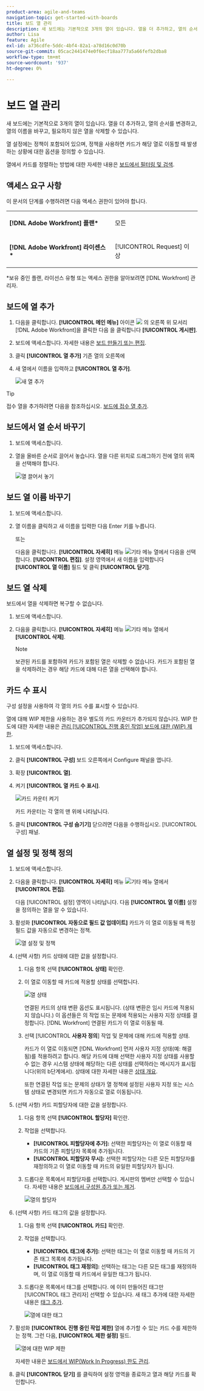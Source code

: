 ```yaml
---
product-area: agile-and-teams
navigation-topic: get-started-with-boards
title: 보드 열 관리
description: 새 보드에는 기본적으로 3개의 열이 있습니다. 열을 더 추가하고, 열의 순서를 변경하고, 열의 이름을 바꾸고, 필요하지 않은 열을 삭제할 수 있습니다.
author: Lisa
feature: Agile
exl-id: a736cdfe-5ddc-4bf4-82a1-a78d16c0d70b
source-git-commit: 05cac2441474e0f6ecf18aa777a5a66fefb2dba8
workflow-type: tm+mt
source-wordcount: '937'
ht-degree: 0%

---
```


# 보드 열 관리

새 보드에는 기본적으로 3개의 열이 있습니다. 열을 더 추가하고, 열의 순서를 변경하고, 열의 이름을 바꾸고, 필요하지 않은 열을 삭제할 수 있습니다.

열 설정에는 정책이 포함되어 있으며, 정책을 사용하면 카드가 해당 열로 이동할 때 발생하는 상황에 대한 옵션을 정의할 수 있습니다.

열에서 카드를 정렬하는 방법에 대한 자세한 내용은 [보드에서 필터링 및 검색](/help/quicksilver/agile/get-started-with-boards/filter-search-in-board.md).

## 액세스 요구 사항

이 문서의 단계를 수행하려면 다음 액세스 권한이 있어야 합니다.

<table style="table-layout:auto"> 
 <col> 
 </col> 
 <col> 
 </col> 
 <tbody> 
  <tr> 
   <td role="rowheader"><strong>[!DNL Adobe Workfront] 플랜*</strong></td> 
   <td> <p>모든</p> </td> 
  </tr> 
  <tr> 
   <td role="rowheader"><strong>[!DNL Adobe Workfront] 라이센스*</strong></td> 
   <td> <p>[!UICONTROL Request] 이상</p> </td> 
  </tr> 
 </tbody> 
</table>

&#42;보유 중인 플랜, 라이선스 유형 또는 액세스 권한을 알아보려면 [!DNL Workfront] 관리자.

## 보드에 열 추가

1. 다음을 클릭합니다. **[!UICONTROL 메인 메뉴]** 아이콘 ![](assets/main-menu-icon.png) 의 오른쪽 위 모서리 [!DNL Adobe Workfront]을 클릭한 다음 을 클릭합니다 **[!UICONTROL 게시판]**.
1. 보드에 액세스합니다. 자세한 내용은 [보드 만들기 또는 편집](../../agile/get-started-with-boards/create-edit-board.md).
1. 클릭 **[!UICONTROL 열 추가]** 기존 열의 오른쪽에
1. 새 열에서 이름을 입력하고 **[!UICONTROL 열 추가]**.

   ![새 열 추가](assets/boards-add-column.png)

>[!TIP]
>
>접수 열을 추가하려면 다음을 참조하십시오. [보드에 접수 열 추가](/help/quicksilver/agile/use-boards-agile-planning-tools/add-intake-column-to-board.md).

## 보드에서 열 순서 바꾸기

1. 보드에 액세스합니다.
1. 열을 올바른 순서로 끌어서 놓습니다. 열을 다른 위치로 드래그하기 전에 열의 위쪽을 선택해야 합니다.

   ![열 끌어서 놓기](assets/boards-dragdropcolumn.png)

## 보드 열 이름 바꾸기

1. 보드에 액세스합니다.
1. 열 이름을 클릭하고 새 이름을 입력한 다음 Enter 키를 누릅니다.

   또는

   다음을 클릭합니다. **[!UICONTROL 자세히]** 메뉴 ![기타 메뉴](assets/more-icon-spectrum.png) 열에서 다음을 선택합니다. **[!UICONTROL 편집]**. 설정 영역에서 새 이름을 입력합니다 **[!UICONTROL 열 이름]** 필드 및 클릭 **[!UICONTROL 닫기]**.

## 보드 열 삭제

보드에서 열을 삭제하면 복구할 수 없습니다.

1. 보드에 액세스합니다.
1. 다음을 클릭합니다. **[!UICONTROL 자세히]** 메뉴 ![기타 메뉴](assets/more-icon-spectrum.png) 열에서 **[!UICONTROL 삭제]**.

   >[!NOTE]
   >
   >보관된 카드를 포함하여 카드가 포함된 열은 삭제할 수 없습니다. 카드가 포함된 열을 삭제하려는 경우 해당 카드에 대해 다른 열을 선택해야 합니다.

## 카드 수 표시

구성 설정을 사용하여 각 열의 카드 수를 표시할 수 있습니다.

열에 대해 WIP 제한을 사용하는 경우 별도의 카드 카운터가 추가되지 않습니다. WIP 한도에 대한 자세한 내용은 [관리 [!UICONTROL 진행 중인 작업] 보드에 대한 (WIP) 제한](/help/quicksilver/agile/use-boards-agile-planning-tools/manage-wip-limit-on-board.md).

1. 보드에 액세스합니다.
1. 클릭 **[!UICONTROL 구성]** 보드 오른쪽에서 Configure 패널을 엽니다.
1. 확장 **[!UICONTROL 열]**.
1. 켜기 **[!UICONTROL 열 카드 수 표시]**.

   ![카드 카운터 켜기](assets/display-card-count.png)

   카드 카운터는 각 열의 맨 위에 나타납니다.

1. 클릭 **[!UICONTROL 구성 숨기기]** 닫으려면 다음을 수행하십시오. [!UICONTROL 구성] 패널.

## 열 설정 및 정책 정의

1. 보드에 액세스합니다.
1. 다음을 클릭합니다. **[!UICONTROL 자세히]** 메뉴 ![기타 메뉴](assets/more-icon-spectrum.png) 열에서 **[!UICONTROL 편집]**.

   다음 [!UICONTROL 설정] 영역이 나타납니다. 다음 **[!UICONTROL 열 이름]** 설정을 정의하는 열을 알 수 있습니다.

1. 활성화 **[!UICONTROL 자동으로 필드 값 업데이트]** 카드가 이 열로 이동될 때 특정 필드 값을 자동으로 변경하는 정책.

   ![열 설정 및 정책](assets/boards-column-policies-enabled.png)

1. (선택 사항) 카드 상태에 대한 값을 설정합니다.

   1. 다음 항목 선택 **[!UICONTROL 상태]** 확인란.

   1. 이 열로 이동할 때 카드에 적용할 상태를 선택합니다.

      ![열 상태](assets/boards-column-status.png)

      연결된 카드의 상태 변환 옵션도 표시됩니다. (상태 변환은 임시 카드에 적용되지 않습니다.) 이 옵션들은 의 작업 또는 문제에 적용되는 사용자 지정 상태를 결정합니다. [!DNL Workfront] 연결된 카드가 이 열로 이동될 때.

   1. 선택 [!UICONTROL **사용자 정의**] 작업 및 문제에 대해 카드에 적용할 상태.

      카드가 이 열로 이동되면 [!DNL Workfront] 먼저 사용자 지정 상태(예: 해결됨)를 적용하려고 합니다. 해당 카드에 대해 선택한 사용자 지정 상태를 사용할 수 없는 경우 시스템 상태에 해당하는 다른 상태를 선택하라는 메시지가 표시됩니다(위의 b단계에서). 상태에 대한 자세한 내용은 [상태 개요](/help/quicksilver/administration-and-setup/customize-workfront/creating-custom-status-and-priority-labels/statuses-overview.md).

      또한 연결된 작업 또는 문제의 상태가 열 정책에 설정된 사용자 지정 또는 시스템 상태로 변경되면 카드가 자동으로 열로 이동됩니다.

1. (선택 사항) 카드 피할당자에 대한 값을 설정합니다.

   1. 다음 항목 선택 **[!UICONTROL 할당자]** 확인란.
   1. 작업을 선택합니다.

      * **[!UICONTROL 피할당자에 추가]:** 선택한 피할당자는 이 열로 이동할 때 카드의 기존 피할당자 목록에 추가됩니다.
      * **[!UICONTROL 피할당자 무시]:** 선택한 피할당자는 다른 모든 피할당자를 재정의하고 이 열로 이동할 때 카드의 유일한 피할당자가 됩니다.
   1. 드롭다운 목록에서 피할당자를 선택합니다. 게시판의 멤버만 선택할 수 있습니다. 자세한 내용은 [보드에서 구성원 추가 또는 제거](/help/quicksilver/agile/get-started-with-boards/add-members-to-board.md).

      ![열의 할당자](assets/boards-column-assignees.png)


1. (선택 사항) 카드 태그의 값을 설정합니다.

   1. 다음 항목 선택 **[!UICONTROL 카드]** 확인란.
   1. 작업을 선택합니다.

      * **[!UICONTROL 태그에 추가]:** 선택한 태그는 이 열로 이동할 때 카드의 기존 태그 목록에 추가됩니다.
      * **[!UICONTROL 태그 재정의]:** 선택하는 태그는 다른 모든 태그를 재정의하며, 이 열로 이동할 때 카드에서 유일한 태그가 됩니다.
   1. 드롭다운 목록에서 태그를 선택합니다. 에 이미 만들어진 태그만 [!UICONTROL 태그 관리자] 선택할 수 있습니다. 새 태그 추가에 대한 자세한 내용은 [태그 추가](/help/quicksilver/agile/get-started-with-boards/add-tags.md).

      ![열에 대한 태그](assets/boards-column-tags.png)


1. 활성화 **[!UICONTROL 진행 중인 작업 제한]** 열에 추가할 수 있는 카드 수를 제한하는 정책. 그런 다음, **[!UICONTROL 제한 설정]** 필드.

   ![열에 대한 WIP 제한](assets/boards-wip-limit-in-column.png)

   자세한 내용은 [보드에서 WIP(Work In Progress) 한도 관리](/help/quicksilver/agile/use-boards-agile-planning-tools/manage-wip-limit-on-board.md).

1. 클릭 **[!UICONTROL 닫기]** 를 클릭하여 설정 영역을 종료하고 열과 해당 카드를 확인합니다.
